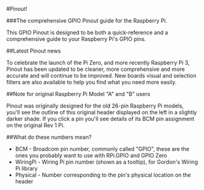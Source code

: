 #Pinout!

###The comprehensive GPIO Pinout guide for the Raspberry Pi.

This GPIO Pinout is designed to be both a quick-reference and a comprehensive guide to your Raspberry Pi's GPIO pins.

##Latest Pinout news

To celebrate the launch of the Pi Zero, and more recently Raspberry Pi 3, Pinout has been updated to be cleaner, more comprehensive and more accurate and will continue to be improved. New boards visual and selection filters are also available to help you find what you need more easily.

##Note for original Raspberry Pi Model "A" and "B" users

Pinout was originally designed for the old 26-pin Raspberry Pi models, you'll see the outline of this original header displayed on the left in a slightly darker shade. If you click a pin you'll see details of its BCM pin assignment on the original Rev 1 Pi.

##What do these numbers mean?

* BCM - Broadcom pin number, commonly called "GPIO", these are the ones you probably want to use with RPi.GPIO and GPIO Zero
* WiringPi - Wiring Pi pin number (shown as a tooltip), for Gordon's Wiring Pi library
* Physical - Number corresponding to the pin's physical location on the header
